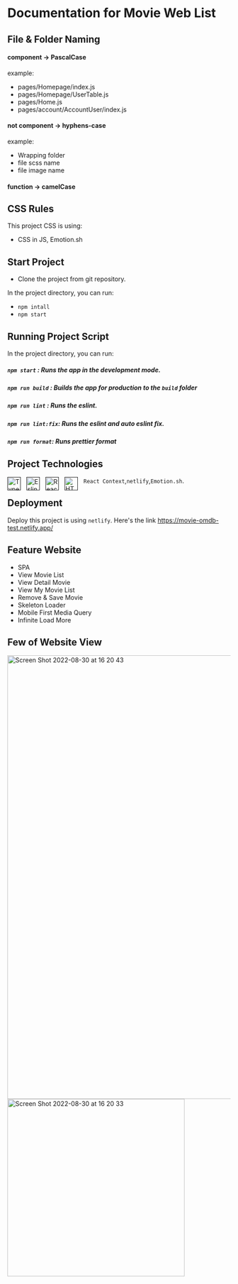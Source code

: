 # Documentation for Movie Web List

## File & Folder Naming

#### component -> PascalCase

example:

- pages/Homepage/index.js
- pages/Homepage/UserTable.js
- pages/Home.js
- pages/account/AccountUser/index.js

#### not component -> hyphens-case

example:

- Wrapping folder
- file scss name
- file image name

#### function -> camelCase

## CSS Rules
This project CSS is using: 
- CSS in JS, Emotion.sh

## Start Project
- Clone the project from git repository.

In the project directory, you can run:

- `npm intall`
- `npm start`

## Running Project Script
In the project directory, you can run:

##### `npm start` : Runs the app in the development mode.
##### `npm run build` : Builds the app for production to the `build` folder
##### `npm run lint` : Runs the eslint.
##### `npm run lint:fix`: Runs the eslint and auto eslint fix.
##### `npm run format`: Runs prettier format


## Project Technologies
[<img align="left" alt="Typescript" width="30px" src="https://cdn.jsdelivr.net/gh/devicons/devicon/icons/typescript/typescript-original.svg" style="padding-right:10px;" />]()[<img align="left" alt="Eslint" width="30px" src="https://cdn.jsdelivr.net/gh/devicons/devicon/icons/eslint/eslint-original.svg" style="padding-right:10px;" />]()[<img align="left" alt="React" width="30px" src="https://cdn.jsdelivr.net/gh/devicons/devicon/icons/react/react-original.svg" style="padding-right:10px;" />]()[<img align="left" alt="HTML5" width="30px" src="https://cdn.jsdelivr.net/gh/devicons/devicon/icons/html5/html5-original.svg" style="padding-right:10px;" />]()`React Context`,`netlify`,`Emotion.sh`.


## Deployment
Deploy this project is using `netlify`. Here's the link https://movie-omdb-test.netlify.app/

## Feature Website
- SPA
- View Movie List
- View Detail Movie
- View My Movie List
- Remove & Save Movie
- Skeleton Loader
- Mobile First Media Query
- Infinite Load More


## Few of Website View

<img width="1000" alt="Screen Shot 2022-08-30 at 16 20 43" src="https://user-images.githubusercontent.com/40421876/187401729-291eff4d-08d7-432c-960a-7601daa0a9de.png">
<img width="400" alt="Screen Shot 2022-08-30 at 16 20 33" src="https://user-images.githubusercontent.com/40421876/187401749-93367ee6-811e-4166-b1c0-19258afa80bc.png">
